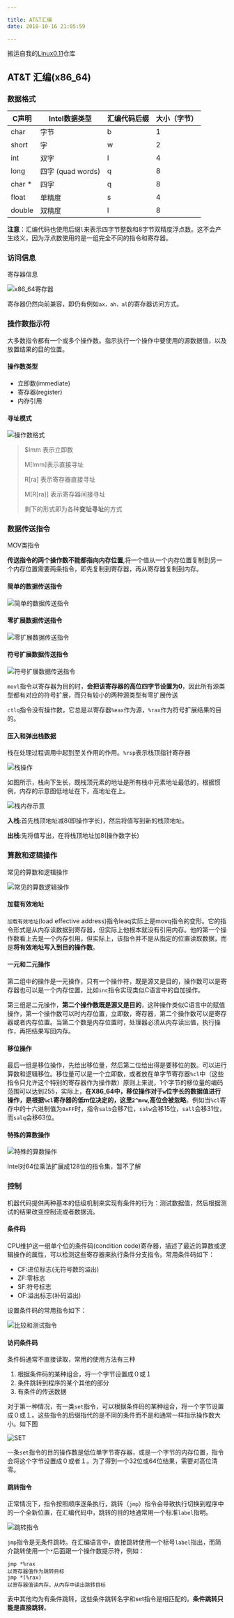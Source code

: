```yaml
---

title: AT&T汇编
date: 2018-10-16 21:05:59

---
```

搬运自我的[Linux0.11](https://github.com/GiantZwlin/linux0.11)仓库
## AT&T 汇编(x86_64)

### 数据格式

| C声明  | Intel数据类型     | 汇编代码后缀 | 大小（字节） |
| ------ | ----------------- | ------------ | ------------ |
| char   | 字节              | b            | 1            |
| short  | 字                | w            | 2            |
| int    | 双字              | l            | 4            |
| long   | 四字 (quad words) | q            | 8            |
| char * | 四字              | q            | 8            |
| float  | 单精度            | s            | 4            |
| double | 双精度            | l            | 8            |

**注意**：汇编代码也使用后缀`l`来表示四字节整数和8字节双精度浮点数。这不会产生歧义，因为浮点数使用的是一组完全不同的指令和寄存器。
<!--more-->
### 访问信息

寄存器信息

![x86_64寄存器](https://blog-1300571114.cos.ap-shanghai.myqcloud.com/x86_64寄存器.png)


寄存器仍然向前兼容，即仍有例如`ax，ah，al`的寄存器访问方式。

### 操作数指示符

大多数指令都有一个或多个操作数。指示执行一个操作中要使用的源数据值，以及放置结果的目的位置。

#### 操作数类型

+ 立即数(immediate)
+ 寄存器(register)
+ 内存引用

#### 寻址模式

![操作数格式](https://blog-1300571114.cos.ap-shanghai.myqcloud.com/操作数格式.png)

> $Imm 表示立即数
>
> M[Imm]表示直接寻址
>
> R[ra] 表示寄存器直接寻址
>
> M[R[ra]] 表示寄存器间接寻址
>
> 剩下的形式即为各种**变址寻址**的方式

### 数据传送指令

MOV类指令

**传送指令的两个操作数不能都指向内存位置**,将一个值从一个内存位置复制到另一个内存位置需要两条指令，即先复制到寄存器，再从寄存器复制到内存。

#### 简单的数据传送指令

![简单的数据传送指令](https://blog-1300571114.cos.ap-shanghai.myqcloud.com/简单的数据传送指令.png)

#### 零扩展数据传送指令

![零扩展数据传送指令](https://blog-1300571114.cos.ap-shanghai.myqcloud.com/零扩展数据传送指令.png)

#### 符号扩展数据传送指令

![符号扩展数据传送指令](https://blog-1300571114.cos.ap-shanghai.myqcloud.com/符号扩展数据传送指令.png)

`movl`指令以寄存器为目的时，**会把该寄存器的高位四字节设置为0**，因此所有源类型都有对应的符号扩展，而只有较小的两种源类型有零扩展传送

`ctlq`指令没有操作数，它总是以寄存器`%eax`作为源，`%rax`作为符号扩展结果的目的。

#### 压入和弹出栈数据

栈在处理过程调用中起到至关作用的作用。`%rsp`表示栈顶指针寄存器

![栈操作](https://blog-1300571114.cos.ap-shanghai.myqcloud.com/栈操作.png
)

如图所示，栈向下生长，既栈顶元素的地址是所有栈中元素地址最低的，根据惯例，内存的示意图低地址在下，高地址在上。

![栈内存示意](https://blog-1300571114.cos.ap-shanghai.myqcloud.com/栈内存示意.png)

**入栈**:首先栈顶地址减8(即操作字长)，然后将值写到新的栈顶地址。

**出栈**:先将值写出，在将栈顶地址加8(操作数字长)

### 算数和逻辑操作

常见的算数和逻辑操作

![常见的算数逻辑操作](https://blog-1300571114.cos.ap-shanghai.myqcloud.com/算逻操作.png)

#### 加载有效地址

`加载有效地址`(load effective address)指令leaq实际上是movq指令的变形。它的指令形式是从内存读数据到寄存器，但实际上他根本就没有引用内存。他的第一个操作数看上去是一个内存引用，但实际上，该指令并不是从指定的位置读取数据，而是**将有效地址写入到目的操作数**。

#### 一元和二元操作

第二组中的操作是一元操作，只有一个操作符，既是源又是目的，操作数可以是寄存器也可以是一个内存位置，比如``inc``指令实现类似C语言中的自加操作。

第三组是二元操作，**第二个操作数既是源又是目的**，这种操作类似C语言中的赋值操作，第一个操作数可以时内存位置，立即数，寄存器，第二个操作数可以是寄存器或者内存位置。当第二个数是内存位置时，处理器必须从内存读出值，执行操作，再把结果写回内存。

#### 移位操作

最后一组是移位操作，先给出移位量，然后第二位给出得是要移位的数。可以进行算数和逻辑移位。移位量可以是一个立即数，或者放在单字节寄存器``%cl``中（这些指令只允许这个特别的寄存器作为操作数）原则上来说，1个字节的移位量的编码范围可以达到255，实际上，**在X86_64中，移位操作对于``w``位字长的数据值进行操作，是根据``%cl``寄存器的低m位决定的，这里``2^m=w``,高位会被忽略**。例如当``%cl``寄存中的十六进制值为``0xFF``时，指令`salb`会移7位，``salw``会移15位，``sall``会移31位，而``salq``会移63位。

#### 特殊的算数操作

![特殊的算数操作](https://blog-1300571114.cos.ap-shanghai.myqcloud.com/特殊的算数操作.png)

Intel对64位乘法扩展成128位的指令集，暂不了解

### 控制

机器代码提供两种基本的低级机制来实现有条件的行为：测试数据值，然后根据测试的结果改变控制流或者数据流。

#### 条件码

CPU维护这一组单个位的条件码(condition code)寄存器，描述了最近的算数或逻辑操作的属性，可以检测这些寄存器来执行条件分支指令。常用条件码如下：

+ CF:进位标志(无符号数的溢出)
+ ZF:零标志
+ SF:符号标志
+ OF:溢出标志(补码溢出)

设置条件码的常用指令如下：

![比较和测试指令](https://blog-1300571114.cos.ap-shanghai.myqcloud.com/比较和测试指令.png)

#### 访问条件码

条件码通常不直接读取，常用的使用方法有三种

1. 根据条件码的某种组合，将一个字节设置成０或１
2. 条件跳转到程序的某个其他的部分
3. 有条件的传送数据

对于第一种情况，有一类``set``指令，可以根据条件码的某种组合，将一个字节设置成０或１。这些指令的后缀指代的是不同的条件而不是和通常一样指示操作数大小。如下图

![SET](https://blog-1300571114.cos.ap-shanghai.myqcloud.com/SET.png)

一条``set``指令的目的操作数是低位单字节寄存器，或是一个字节的内存位置，指令会将这个字节设置成０或者１。为了得到一个32位或64位结果，需要对高位清零。

#### 跳转指令

正常情况下，指令按照顺序逐条执行，跳转（``jmp``）指令会导致执行切换到程序中的一个全新位置，在汇编代码中，跳转的目的地通常用一个标准``label``指明。

![跳转指令](https://blog-1300571114.cos.ap-shanghai.myqcloud.com/跳转指令.png
)

``jmp``指令是无条件跳转。在汇编语言中，直接跳转使用一个标号``label``指出，而简介跳转使用一个``*``后面跟一个操作数提示符，例如：

```assembly
jmp *%rax
以寄存器值作为跳转目标
jmp *(%rax)
以寄存器值读内存，从内存中读出跳转目标
```

表中其他均为有条件跳转，这些条件跳转名字和set指令是相匹配的。**条件跳转只能是直接跳转**。
